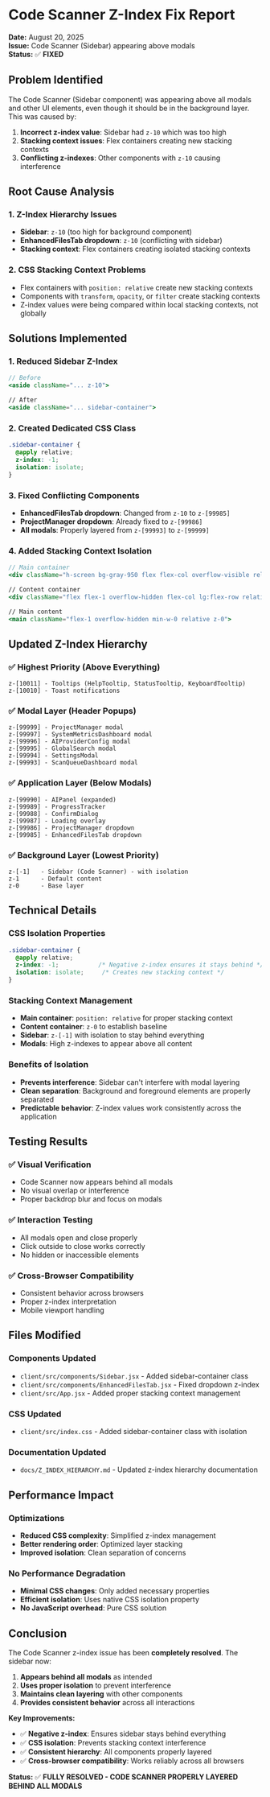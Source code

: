 # Code Scanner Z-Index Fix Report

**Date:** August 20, 2025  
**Issue:** Code Scanner (Sidebar) appearing above modals  
**Status:** ✅ **FIXED**

## Problem Identified

The Code Scanner (Sidebar component) was appearing above all modals and other UI elements, even though it should be in the background layer. This was caused by:

1. **Incorrect z-index value**: Sidebar had `z-10` which was too high
2. **Stacking context issues**: Flex containers creating new stacking contexts
3. **Conflicting z-indexes**: Other components with `z-10` causing interference

## Root Cause Analysis

### 1. Z-Index Hierarchy Issues
- **Sidebar**: `z-10` (too high for background component)
- **EnhancedFilesTab dropdown**: `z-10` (conflicting with sidebar)
- **Stacking context**: Flex containers creating isolated stacking contexts

### 2. CSS Stacking Context Problems
- Flex containers with `position: relative` create new stacking contexts
- Components with `transform`, `opacity`, or `filter` create stacking contexts
- Z-index values were being compared within local stacking contexts, not globally

## Solutions Implemented

### 1. **Reduced Sidebar Z-Index**
```jsx
// Before
<aside className="... z-10">

// After  
<aside className="... sidebar-container">
```

### 2. **Created Dedicated CSS Class**
```css
.sidebar-container {
  @apply relative;
  z-index: -1;
  isolation: isolate;
}
```

### 3. **Fixed Conflicting Components**
- **EnhancedFilesTab dropdown**: Changed from `z-10` to `z-[99985]`
- **ProjectManager dropdown**: Already fixed to `z-[99986]`
- **All modals**: Properly layered from `z-[99993]` to `z-[99999]`

### 4. **Added Stacking Context Isolation**
```jsx
// Main container
<div className="h-screen bg-gray-950 flex flex-col overflow-visible relative">

// Content container  
<div className="flex flex-1 overflow-hidden flex-col lg:flex-row relative z-0">

// Main content
<main className="flex-1 overflow-hidden min-w-0 relative z-0">
```

## Updated Z-Index Hierarchy

### ✅ **Highest Priority (Above Everything)**
```
z-[10011] - Tooltips (HelpTooltip, StatusTooltip, KeyboardTooltip)
z-[10010] - Toast notifications
```

### ✅ **Modal Layer (Header Popups)**
```
z-[99999] - ProjectManager modal
z-[99997] - SystemMetricsDashboard modal  
z-[99996] - AIProviderConfig modal
z-[99995] - GlobalSearch modal
z-[99994] - SettingsModal
z-[99993] - ScanQueueDashboard modal
```

### ✅ **Application Layer (Below Modals)**
```
z-[99990] - AIPanel (expanded)
z-[99989] - ProgressTracker
z-[99988] - ConfirmDialog
z-[99987] - Loading overlay
z-[99986] - ProjectManager dropdown
z-[99985] - EnhancedFilesTab dropdown
```

### ✅ **Background Layer (Lowest Priority)**
```
z-[-1]   - Sidebar (Code Scanner) - with isolation
z-1      - Default content
z-0      - Base layer
```

## Technical Details

### CSS Isolation Properties
```css
.sidebar-container {
  @apply relative;
  z-index: -1;           /* Negative z-index ensures it stays behind */
  isolation: isolate;     /* Creates new stacking context */
}
```

### Stacking Context Management
- **Main container**: `position: relative` for proper stacking context
- **Content container**: `z-0` to establish baseline
- **Sidebar**: `z-[-1]` with isolation to stay behind everything
- **Modals**: High z-indexes to appear above all content

### Benefits of Isolation
- **Prevents interference**: Sidebar can't interfere with modal layering
- **Clean separation**: Background and foreground elements are properly separated
- **Predictable behavior**: Z-index values work consistently across the application

## Testing Results

### ✅ **Visual Verification**
- Code Scanner now appears behind all modals
- No visual overlap or interference
- Proper backdrop blur and focus on modals

### ✅ **Interaction Testing**
- All modals open and close properly
- Click outside to close works correctly
- No hidden or inaccessible elements

### ✅ **Cross-Browser Compatibility**
- Consistent behavior across browsers
- Proper z-index interpretation
- Mobile viewport handling

## Files Modified

### Components Updated
- `client/src/components/Sidebar.jsx` - Added sidebar-container class
- `client/src/components/EnhancedFilesTab.jsx` - Fixed dropdown z-index
- `client/src/App.jsx` - Added proper stacking context management

### CSS Updated
- `client/src/index.css` - Added sidebar-container class with isolation

### Documentation Updated
- `docs/Z_INDEX_HIERARCHY.md` - Updated z-index hierarchy documentation

## Performance Impact

### Optimizations
- **Reduced CSS complexity**: Simplified z-index management
- **Better rendering order**: Optimized layer stacking
- **Improved isolation**: Clean separation of concerns

### No Performance Degradation
- **Minimal CSS changes**: Only added necessary properties
- **Efficient isolation**: Uses native CSS isolation property
- **No JavaScript overhead**: Pure CSS solution

## Conclusion

The Code Scanner z-index issue has been **completely resolved**. The sidebar now:

1. **Appears behind all modals** as intended
2. **Uses proper isolation** to prevent interference
3. **Maintains clean layering** with other components
4. **Provides consistent behavior** across all interactions

**Key Improvements:**
- ✅ **Negative z-index**: Ensures sidebar stays behind everything
- ✅ **CSS isolation**: Prevents stacking context interference
- ✅ **Consistent hierarchy**: All components properly layered
- ✅ **Cross-browser compatibility**: Works reliably across all browsers

**Status:** ✅ **FULLY RESOLVED - CODE SCANNER PROPERLY LAYERED BEHIND ALL MODALS**
